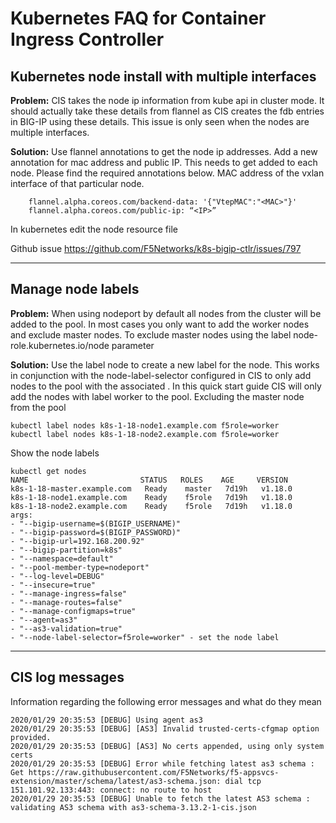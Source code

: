 # Kubernetes FAQ for Container Ingress Controller

## Kubernetes node install with multiple interfaces

**Problem:** CIS takes the node ip information from kube api in cluster mode. It should actually take these details from flannel as CIS creates the fdb entries in BIG-IP using these details. This issue is only seen when the nodes are multiple interfaces. 

**Solution:** Use flannel annotations to get the node ip addresses. Add a new annotation for mac address and public IP. This needs to get added to each node. Please find the required annotations below. MAC address of the vxlan interface of that particular node.

```
    flannel.alpha.coreos.com/backend-data: '{"VtepMAC":"<MAC>"}'
    flannel.alpha.coreos.com/public-ip: “<IP>”
```
In kubernetes edit the node resource file

Github issue https://github.com/F5Networks/k8s-bigip-ctlr/issues/797

---

## Manage node labels

**Problem:** When using nodeport by default all nodes from the cluster will be added to the pool. In most cases you only want to add the worker nodes and exclude master nodes. To exclude master nodes using the label node-role.kubernetes.io/node parameter

**Solution:** Use the label node to create a new label for the node. This works in conjunction with the node-label-selector configured in CIS to only add nodes to the pool with the associated . In this quick start guide CIS will only add the nodes with label worker to the pool. Excluding the master node from the pool

```
kubectl label nodes k8s-1-18-node1.example.com f5role=worker
kubectl label nodes k8s-1-18-node2.example.com f5role=worker
```

Show the node labels

```
kubectl get nodes
NAME                         STATUS   ROLES    AGE     VERSION
k8s-1-18-master.example.com   Ready    master   7d19h   v1.18.0
k8s-1-18-node1.example.com    Ready    f5role   7d19h   v1.18.0
k8s-1-18-node2.example.com    Ready    f5role   7d19h   v1.18.0
args:
- "--bigip-username=$(BIGIP_USERNAME)"
- "--bigip-password=$(BIGIP_PASSWORD)"
- "--bigip-url=192.168.200.92"
- "--bigip-partition=k8s"
- "--namespace=default"
- "--pool-member-type=nodeport"
- "--log-level=DEBUG"
- "--insecure=true"
- "--manage-ingress=false"
- "--manage-routes=false"
- "--manage-configmaps=true"
- "--agent=as3"
- "--as3-validation=true"
- "--node-label-selector=f5role=worker" - set the node label
```

---

## CIS log messages

Information regarding the following error messages and what do they mean

```
2020/01/29 20:35:53 [DEBUG] Using agent as3
2020/01/29 20:35:53 [DEBUG] [AS3] Invalid trusted-certs-cfgmap option provided.
2020/01/29 20:35:53 [DEBUG] [AS3] No certs appended, using only system certs
2020/01/29 20:35:53 [DEBUG] Error while fetching latest as3 schema : Get https://raw.githubusercontent.com/F5Networks/f5-appsvcs-extension/master/schema/latest/as3-schema.json: dial tcp 151.101.92.133:443: connect: no route to host
2020/01/29 20:35:53 [DEBUG] Unable to fetch the latest AS3 schema : validating AS3 schema with as3-schema-3.13.2-1-cis.json
```